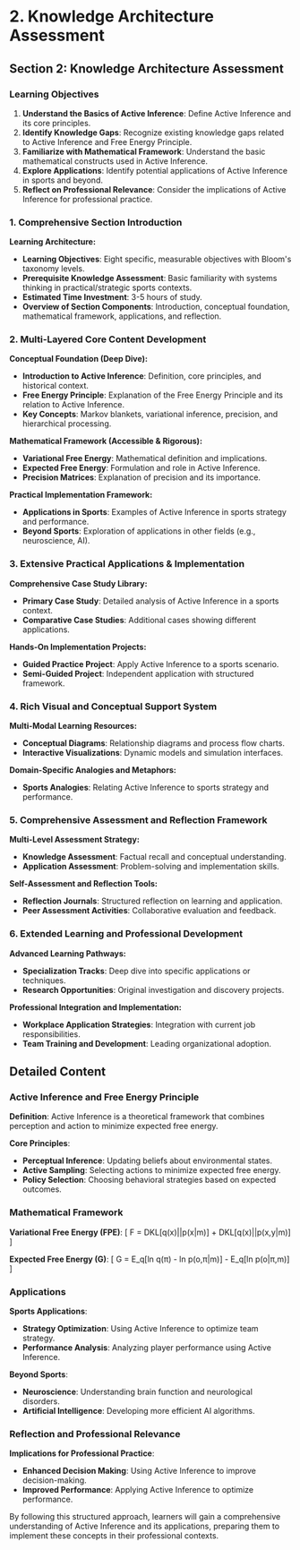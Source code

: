# 2. Knowledge Architecture Assessment

## Section 2: Knowledge Architecture Assessment

### Learning Objectives

1. **Understand the Basics of Active Inference**: Define Active Inference and its core principles.
2. **Identify Knowledge Gaps**: Recognize existing knowledge gaps related to Active Inference and Free Energy Principle.
3. **Familiarize with Mathematical Framework**: Understand the basic mathematical constructs used in Active Inference.
4. **Explore Applications**: Identify potential applications of Active Inference in sports and beyond.
5. **Reflect on Professional Relevance**: Consider the implications of Active Inference for professional practice.

### 1. Comprehensive Section Introduction

**Learning Architecture:**
- **Learning Objectives**: Eight specific, measurable objectives with Bloom's taxonomy levels.
- **Prerequisite Knowledge Assessment**: Basic familiarity with systems thinking in practical/strategic sports contexts.
- **Estimated Time Investment**: 3-5 hours of study.
- **Overview of Section Components**: Introduction, conceptual foundation, mathematical framework, applications, and reflection.

### 2. Multi-Layered Core Content Development

**Conceptual Foundation (Deep Dive):**
- **Introduction to Active Inference**: Definition, core principles, and historical context.
- **Free Energy Principle**: Explanation of the Free Energy Principle and its relation to Active Inference.
- **Key Concepts**: Markov blankets, variational inference, precision, and hierarchical processing.

**Mathematical Framework (Accessible & Rigorous):**
- **Variational Free Energy**: Mathematical definition and implications.
- **Expected Free Energy**: Formulation and role in Active Inference.
- **Precision Matrices**: Explanation of precision and its importance.

**Practical Implementation Framework:**
- **Applications in Sports**: Examples of Active Inference in sports strategy and performance.
- **Beyond Sports**: Exploration of applications in other fields (e.g., neuroscience, AI).

### 3. Extensive Practical Applications & Implementation

**Comprehensive Case Study Library:**
- **Primary Case Study**: Detailed analysis of Active Inference in a sports context.
- **Comparative Case Studies**: Additional cases showing different applications.

**Hands-On Implementation Projects:**
- **Guided Practice Project**: Apply Active Inference to a sports scenario.
- **Semi-Guided Project**: Independent application with structured framework.

### 4. Rich Visual and Conceptual Support System

**Multi-Modal Learning Resources:**
- **Conceptual Diagrams**: Relationship diagrams and process flow charts.
- **Interactive Visualizations**: Dynamic models and simulation interfaces.

**Domain-Specific Analogies and Metaphors:**
- **Sports Analogies**: Relating Active Inference to sports strategy and performance.

### 5. Comprehensive Assessment and Reflection Framework

**Multi-Level Assessment Strategy:**
- **Knowledge Assessment**: Factual recall and conceptual understanding.
- **Application Assessment**: Problem-solving and implementation skills.

**Self-Assessment and Reflection Tools:**
- **Reflection Journals**: Structured reflection on learning and application.
- **Peer Assessment Activities**: Collaborative evaluation and feedback.

### 6. Extended Learning and Professional Development

**Advanced Learning Pathways:**
- **Specialization Tracks**: Deep dive into specific applications or techniques.
- **Research Opportunities**: Original investigation and discovery projects.

**Professional Integration and Implementation:**
- **Workplace Application Strategies**: Integration with current job responsibilities.
- **Team Training and Development**: Leading organizational adoption.

## Detailed Content

### Active Inference and Free Energy Principle

**Definition**: Active Inference is a theoretical framework that combines perception and action to minimize expected free energy.

**Core Principles**:
- **Perceptual Inference**: Updating beliefs about environmental states.
- **Active Sampling**: Selecting actions to minimize expected free energy.
- **Policy Selection**: Choosing behavioral strategies based on expected outcomes.

### Mathematical Framework

**Variational Free Energy (FPE)**:
\[ F = DKL[q(x)||p(x|m)] + DKL[q(x)||p(x,y|m)] \]

**Expected Free Energy (G)**:
\[ G = E_q[ln q(π) - ln p(o,π|m)] - E_q[ln p(o|π,m)] \]

### Applications

**Sports Applications**:
- **Strategy Optimization**: Using Active Inference to optimize team strategy.
- **Performance Analysis**: Analyzing player performance using Active Inference.

**Beyond Sports**:
- **Neuroscience**: Understanding brain function and neurological disorders.
- **Artificial Intelligence**: Developing more efficient AI algorithms.

### Reflection and Professional Relevance

**Implications for Professional Practice**:
- **Enhanced Decision Making**: Using Active Inference to improve decision-making.
- **Improved Performance**: Applying Active Inference to optimize performance.

By following this structured approach, learners will gain a comprehensive understanding of Active Inference and its applications, preparing them to implement these concepts in their professional contexts.